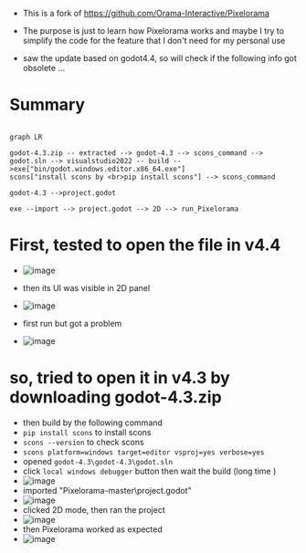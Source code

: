 * This is a fork of https://github.com/Orama-Interactive/Pixelorama
* The purpose is just to learn how Pixelorama works and maybe I try to simplify the code for the feature that I don't need for my personal use

* saw the update based on godot4.4, so will check if the following info got obsolete ...

# Summary

```mermaid

graph LR

godot-4.3.zip -- extracted --> godot-4.3 --> scons_command -->  godot.sln --> visualstudio2022 -- build -->exe["bin/godot.windows.editor.x86_64.exe"]
scons["install scons by <br>pip install scons"] --> scons_command

godot-4.3 -->project.godot

exe --import --> project.godot --> 2D --> run_Pixelorama 

```



# First, tested to open the file in v4.4
* ![image](https://github.com/user-attachments/assets/11667a46-c6a0-4a63-9f9c-7f40455c049c)

* then its UI was visible in 2D panel
* ![image](https://github.com/user-attachments/assets/baf82b73-e359-41ce-b160-7508fe8cb173)

* first run but got a problem
* ![image](https://github.com/user-attachments/assets/0d00ea8f-f49f-4291-b171-0a78ba13a887)

# so, tried to open it in v4.3 by downloading godot-4.3.zip 
* then build by the following command
* `pip install scons` to install scons 
* `scons --version` to check scons
* `scons platform=windows target=editor vsproj=yes verbose=yes`
* opened `godot-4.3\godot-4.3\godot.sln`
* click `local windows debugger` button then wait the build (long time ) 
* ![image](https://github.com/user-attachments/assets/d4d30e42-8b0d-464f-ae33-bea145d8320f)
* imported "Pixelorama-master\project.godot"
* ![image](https://github.com/user-attachments/assets/3d032459-eeff-4951-a1e6-7c45e4e0e5fa)
* clicked 2D mode, then ran the project
* ![image](https://github.com/user-attachments/assets/0c341163-96c3-4d38-93fb-b22291c7599c)
* then Pixelorama worked as expected
* ![image](https://github.com/user-attachments/assets/e55905eb-58ad-4bd4-8ac6-5b5e3afb8586)



